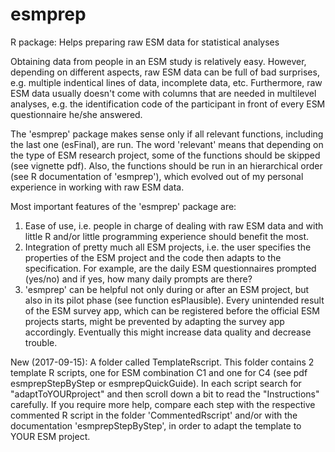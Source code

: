 # esmprep
R package: Helps preparing raw ESM data for statistical analyses

Obtaining data from people in an ESM study is relatively easy. However, depending on different aspects, raw ESM data can be full of bad surprises, e.g. multiple indentical lines of data, incomplete data, etc.
Furthermore, raw ESM data usually doesn't come with columns that are needed in multilevel analyses, e.g. the identification code of the participant in front of every ESM questionnaire he/she answered.

The 'esmprep' package makes sense only if all relevant functions, including the last one (esFinal), are run. The word 'relevant' means that depending on the type of ESM research project, some of the functions should be skipped (see vignette pdf). Also, the functions should be run in an hierarchical order (see R documentation of 'esmprep'), which evolved out of my personal experience in working with raw ESM data.

Most important features of the 'esmprep' package are:
1. Ease of use, i.e. people in charge of dealing with raw ESM data and with little R and/or little programming experience should benefit the most.
2. Integration of pretty much all ESM projects, i.e. the user specifies the properties of the ESM project and the code then adapts to the specification. For example, are the daily ESM questionnaires prompted (yes/no) and if yes, how many daily prompts are there?
3. 'esmprep' can be helpful not only during or after an ESM project, but also in its pilot phase (see function esPlausible). Every unintended result of the ESM survey app, which can be registered before the official ESM projects starts, might be prevented by adapting the survey app accordingly. Eventually this might increase data quality and decrease trouble.

New (2017-09-15): A folder called TemplateRscript.
This folder contains 2 template R scripts, one for ESM combination C1 and one for C4 (see pdf esmprepStepByStep or esmprepQuickGuide). In each script search for "adaptToYOURproject" and then scroll down a bit to read the "Instructions" carefully. If you require more help, compare each step with the respective commented R script in the folder 'CommentedRscript' and/or with the documentation 'esmprepStepByStep', in order to adapt the template to YOUR ESM project.